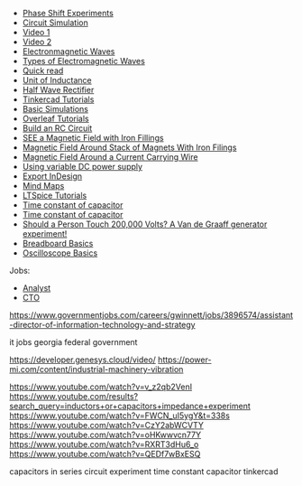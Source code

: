 - [Phase Shift Experiments](https://www.cmm.gov.mo/eng/exhibition/secondfloor/moreinfo/2_4_4_PhaseShift.html)
- [Circuit Simulation](https://www.falstad.com/circuit/e-index.html)
- [Video 1](https://www.youtube.com/watch?v=nGQbA2jwkWI)
- [Video 2](https://www.youtube.com/watch?v=x1-SibwIPM4)
- [Electronmagnetic Waves](https://www.noaa.gov/jetstream/satellites/electromagnetic-waves)
- [Types of Electromagnetic Waves](https://www.britannica.com/science/electromagnetic-spectrum)
- [Quick read](https://ultimateelectronicsbook.com/introduction/)
- [Unit of Inductance](https://www.schoolofpe.com/blog/2023/12/exploring-electromagnetic-inductance.html)
- [Half Wave Rectifier](https://www.youtube.com/watch?v=vghMCemjXdA)
- [Tinkercad Tutorials](https://www.tinkercad.com/learn/circuits)
- [Basic Simulations](https://www.youtube.com/playlist?list=PLxtiTGwRHk3OdlJg1Ita9kaN9HVv1Cgv7)
- [Overleaf Tutorials](https://www.overleaf.com/)
- [Build an RC Circuit](https://www.youtube.com/watch?v=HYfKEGflqno)
- [SEE a Magnetic Field with Iron Fillings](https://www.youtube.com/watch?v=1Nr-KtlMIKI)
- [Magnetic Field Around Stack of Magnets With Iron Filings](https://www.youtube.com/watch?v=snNG481SYJw)
- [Magnetic Field Around a Current Carrying Wire](https://www.youtube.com/watch?v=mxwevNEa2vs)
- [Using variable DC power supply](https://www.tinkercad.com/things/dhiOh1srnvl/editel)
- [Export InDesign](https://helpx.adobe.com/indesign/using/export-content-epub-cc.html)
- [Mind Maps](http://hyperphysics.phy-astr.gsu.edu/hbase/Electronic/diodecon.html#c1)
- [LTSpice Tutorials](https://learn.sparkfun.com/tutorials/getting-started-with-ltspice/all)
- [Time constant of capacitor](https://www.youtube.com/watch?v=T0_Z0jw2DhI)
- [Time constant of capacitor](https://www.youtube.com/watch?v=pb0yduMthWE)
- [Should a Person Touch 200,000 Volts? A Van de Graaff generator experiment!](https://www.youtube.com/watch?v=ubZuSZYVBng)
- [Breadboard Basics](https://www.youtube.com/watch?v=CVywtFTEz3I)
- [Oscilloscope Basics](https://www.keysight.com/us/en/learn/bootcamp/135966.html)

Jobs:

- [Analyst](https://www.governmentjobs.com/careers/fulton/jobs/4584752/information-systems-analyst-iii)
- [CTO](https://www.governmentjobs.com/jobs/81609-0/chief-information-office)

https://www.governmentjobs.com/careers/gwinnett/jobs/3896574/assistant-director-of-information-technology-and-strategy

it jobs georgia federal government

https://developer.genesys.cloud/video/
https://power-mi.com/content/industrial-machinery-vibration


https://www.youtube.com/watch?v=v_z2qb2VenI
https://www.youtube.com/results?search_query=inductors+or+capacitors+impedance+experiment
https://www.youtube.com/watch?v=FWCN_uI5ygY&t=338s
https://www.youtube.com/watch?v=CzY2abWCVTY
https://www.youtube.com/watch?v=oHKwwvcn77Y
https://www.youtube.com/watch?v=RXRT3dHu6_o
https://www.youtube.com/watch?v=QEDf7wBxESQ

capacitors in series circuit experiment
time constant capacitor tinkercad
